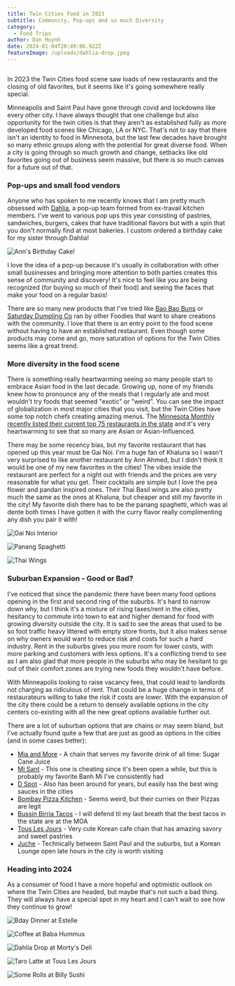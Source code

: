 ```yaml
---
title: Twin Cities Food in 2023
subtitle: Community, Pop-ups and so much Diversity
category:
  - Food Trips
author: Dan Huynh
date: 2024-01-04T20:49:06.922Z
featureImage: /uploads/dahlia-drop.jpeg
---
```

![]()

In 2023 the Twin Cities food scene saw loads of new restaurants and the closing of old favorites, but it seems like it's going somewhere really special.

Minneapolis and Saint Paul have gone through covid and lockdowns like every other city. I have always thought that one challenge but also opportunity for the twin cities is that they aren't as established fully as more developed food scenes like Chicago, LA or NYC. That's not to say that there isn't an identity to food in Minnesota, but the last few decades have brought so many ethnic groups along with the potential for great diverse food. When a city is going through so much growth and change, setbacks like old favorites going out of business seem massive, but there is so much canvas for a future out of that.

### Pop-ups and small food vendors

Anyone who has spoken to me recently knows that I am pretty much obsessed with [Dahlia](https://www.eatatdahlia.com), a pop-up team formed from ex-travail kitchen members. I've went to various pop ups this year consisting of pastries, sandwiches, burgers, cakes that have traditional flavors but with a spin that you don't normally find at most bakeries. I custom ordered a birthday cake for my sister through Dahlia! 

![](/uploads/ann-bday-cake.jpeg "Ann's Birthday Cake!")

I love the idea of a pop-up because it's usually in collaboration with other small businesses and bringing more attention to both parties creates this sense of community and discovery! It's nice to feel like you are being recognized (for buying so much of their food) and seeing the faces that make your food on a regular basis!

There are so many new products that I've tried like [Bao Bao Buns](https://baobaobuns.com) or [Saturday Dumpling Co](https://www.saturdaydumpling.com) ran by other Foodies that want to share creations with the community. I love that there is an entry point to the food scene without having to have an established restaurant. Even though some products may come and go, more saturation of options for the Twin Cities seems like a great trend.

### More diversity in the food scene

There is something really heartwarming seeing so many people start to embrace Asian food in the last decade. Growing up, none of my friends knew how to pronounce any of the meals that I regularly ate and most wouldn't try foods that seemed "exotic" or "weird". You can see the impact of globalization in most major cities that you visit, but the Twin Cities have some top notch chefs creating amazing menus. The [Minnesota Monthly recently listed their current top 75 restaurants in the state](https://www.minnesotamonthly.com/top-75-restaurants/) and it's very heartwarming to see that so many are Asian or Asian-Influenced. 

There may be some recency bias, but my favorite restaurant that has opened up this year must be Gai Noi. I'm a huge fan of Khaluna so I wasn't very surprised to like another restaurant by Ann Ahmed, but I didn't think it would be one of my new favorites in the cities! The vibes inside the restaurant are perfect for a night out with friends and the prices are very reasonable for what you get. Their cocktails are simple but I love the pea flower and pandan inspired ones. Their Thai Basil wings are also pretty much the same as the ones at Khaluna, but cheaper and still my favorite in the city! My favorite dish there has to be the panang spaghetti, which was al dente both times I have gotten it with the curry flavor really complimenting any dish you pair it with!

![](/uploads/gai-noi-vibes.jpeg "Gai Noi Interior")

![](/uploads/gai-noi-panang-spaghetti.jpeg "Panang Spaghetti")

![](/uploads/gai-noi-thai-wings.jpeg "Thai Wings")

### Suburban Expansion - Good or Bad?

I've noticed that since the pandemic there have been many food options opening in the first and second ring of the suburbs. It's hard to narrow down why, but I think it's a mixture of rising taxes/rent in the cities, hesitancy to commute into town to eat and higher demand for food with growing diversity outside the city. It is sad to see the areas that used to be so foot traffic heavy littered with empty store fronts, but it also makes sense on why owners would want to reduce risk and costs for such a hard industry. Rent in the suburbs gives you more room for lower costs, with more parking and customers with less options. It's a conflicting trend to see as I am also glad that more people in the suburbs who may be hesitant to go out of their comfort zones are trying new foods they wouldn't have before.

With Minneapolis looking to raise vacancy fees, that could lead to landlords not charging as ridiculous of rent. That could be a huge change in terms of restaurateurs willing to take the risk if costs are lower. With the expansion of the city there could be a return to densely available options in the city centers co-existing with all the new great options available further out.

There are a lot of suburban options that are chains or may seem bland, but I've actually found quite a few that are just as good as options in the cities (and in some cases better):

* [Mia and More](https://www.google.com/maps/place/M%C3%ADa+and+More+Minnesota/@45.1942004,-93.2320769,15z/data=!4m2!3m1!1s0x0:0xfac3b10277ad6909?sa=X&ved=2ahUKEwj5pOD7oMyDAxWml4kEHSUWCJsQ_BJ6BAgPEAA) - A chain that serves my favorite drink of all time: Sugar Cane Juice
* [Mi Sant](https://www.google.com/maps/place/Mi-Sant+Kitchen+%26+Bakery/@45.0608595,-93.3232662,12z/data=!4m10!1m2!2m1!1smi+sant!3m6!1s0x52b32bd7df748b4d:0xbb439fcbe1f13b6d!8m2!3d45.0111787!4d-93.179322!15sCgdtaSBzYW50IgOIAQFaCSIHbWkgc2FudJIBFXZpZXRuYW1lc2VfcmVzdGF1cmFudOABAA!16s%2Fg%2F11n0d40q5b?entry=ttu) - This one is cheating since it's been open a while, but this is probably my favorite Banh Mi I've consistently had
* [D Spot](https://www.google.com/maps/place/D-Spot/@44.9610501,-92.966346,17z/data=!3m1!4b1!4m6!3m5!1s0x87f7d7df42e780af:0x417e9a33069b8a7f!8m2!3d44.9610464!4d-92.9614751!16s%2Fg%2F11c3k6jsbz?entry=ttu) - Also has been around for years, but easily has the best wing sauces in the cities
* [Bombay Pizza Kitchen](https://www.google.com/maps/place/Bombay+Pizza+Kitchen/@44.848932,-93.4309107,12.1z/data=!4m6!3m5!1s0x87f61992111e6505:0x3622f1474e3de344!8m2!3d44.863469!4d-93.4874652!16s%2Fg%2F11frddfn_3?entry=ttu) - Seems weird, but their curries on their Pizzas are legit
* [Bussin Birria Tacos](https://www.google.com/maps/place/Bussin+Birria+Tacos/@44.8937631,-93.3625127,12.45z/data=!4m6!3m5!1s0x87f62f3c58716f13:0x71b05acea368188f!8m2!3d44.8561895!4d-93.2423763!16s%2Fg%2F11f6d860k_?entry=ttu) - I will defend til my last breath that the best tacos in the state are at the MOA
* [Tous Les Jours](https://www.google.com/maps/place/Tous+Les+Jours+Cafe,+Nicollet+Avenue,+Richfield,+MN/@44.975144,-93.0757601,17z/data=!4m5!3m4!1s0x87f627a4fc57dafb:0xd81a144630a9bac7!8m2!3d44.8830954!4d-93.2775673?entry=ttu) - Very cute Korean cafe chain that has amazing savory and sweet pastries
* [Juche](https://www.google.com/maps/place/Juche/@44.975144,-93.0757601,17z/data=!3m1!4b1!4m6!3m5!1s0x52b2d53dcb09cde1:0xa8d4753992f9dcc5!8m2!3d44.9751402!4d-93.0731852!16s%2Fg%2F11b6hnknd5?entry=ttu) - Technically between Saint Paul and the suburbs, but a Korean Lounge open late hours in the city is worth visiting

### Heading into 2024

As a consumer of food I have a more hopeful and optimistic outlook on where the Twin Cities are headed, but maybe that's not such a bad thing. They will always have a special spot in my heart and I can't wait to see how they continue to grow!

![](/uploads/estelle-bday.jpeg "Bday Dinner at Estelle")

![](/uploads/baba-hummus.jpeg "Coffee at Baba Hummus")

![](/uploads/dahlia-at-mortys.jpeg "Dahlia Drop at Morty's Deli")



![](/uploads/tous-les-jours-mpls.jpeg "Taro Latte at Tous Les Jours")

![](/uploads/rolls-at-billy.jpeg "Some Rolls at Billy Sushi")